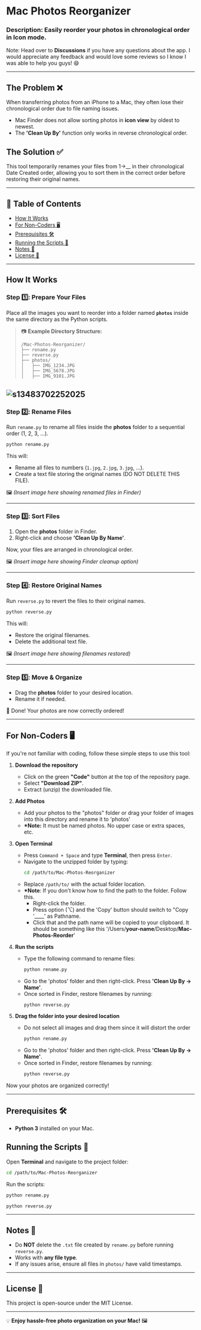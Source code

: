 # Mac Photos Reorganizer

### Description: Easily reorder your photos in chronological order in Icon mode.

Note: Head over to **Discussions** if you have any questions about the app. I would appreciate any feedback and would love some reviews so I know I was able to help you guys! 😄

---

## The Problem ❌

When transferring photos from an iPhone to a Mac, they often lose their chronological order due to file naming issues.

- Mac Finder does not allow sorting photos in **icon view** by oldest to newest.
- The **'Clean Up By'** function only works in reverse chronological order.

## The Solution ✅

This tool temporarily renames your files from 1->\_\_ in their chronological Date Created order, allowing you to sort them in the correct order before restoring their original names.

---

## 📖 Table of Contents

- [How It Works](#how-it-works)
- [For Non-Coders 🖥️](#for-non-coders-)
- [Prerequisites 🛠️](#prerequisites-)
- [Running the Scripts 🚀](#running-the-scripts-)
- [Notes 📌](#notes-)
- [License 📜](#license-)

---

## How It Works

### Step 1️⃣: Prepare Your Files

Place all the images you want to reorder into a folder named **`photos`** inside the same directory as the Python scripts.

> 📷 **Example Directory Structure:**
>
> ```
> /Mac-Photos-Reorganizer/
> ├── rename.py
> ├── reverse.py
> ├── photos/
> │   ├── IMG_1234.JPG
> │   ├── IMG_5678.JPG
> │   ├── IMG_9101.JPG
> ```
![s13483702252025](https://a.okmd.dev/md/67be1087ee59e.png)
---

### Step 2️⃣: Rename Files

Run `rename.py` to rename all files inside the **photos** folder to a sequential order (1, 2, 3, ...).

```sh
python rename.py
```

This will:

- Rename all files to numbers (`1.jpg`, `2.jpg`, `3.jpg`, ...).
- Create a text file storing the original names (DO NOT DELETE THIS FILE).

🖼️ _(Insert image here showing renamed files in Finder)_

---

### Step 3️⃣: Sort Files

1. Open the **photos** folder in Finder.
2. Right-click and choose **'Clean Up By Name'**.

Now, your files are arranged in chronological order.

🖼️ _(Insert image here showing Finder cleanup option)_

---

### Step 4️⃣: Restore Original Names

Run `reverse.py` to revert the files to their original names.

```sh
python reverse.py
```

This will:

- Restore the original filenames.
- Delete the additional text file.

🖼️ _(Insert image here showing filenames restored)_

---

### Step 5️⃣: Move & Organize

- Drag the **photos** folder to your desired location.
- Rename it if needed.

🎉 Done! Your photos are now correctly ordered!

---

## For Non-Coders 🖥️

If you're not familiar with coding, follow these simple steps to use this tool:

1. **Download the repository**

   - Click on the green **"Code"** button at the top of the repository page.
   - Select **"Download ZIP"**.
   - Extract (unzip) the downloaded file.

2. **Add Photos**

   - Add your photos to the "photos" folder or drag your folder of images into this directory and rename it to 'photos'
   - **\*Note:** It must be named photos. No upper case or extra spaces, etc.

3. **Open Terminal**

   - Press `Command + Space` and type **Terminal**, then press `Enter`.
   - Navigate to the unzipped folder by typing:
     ```sh
     cd /path/to/Mac-Photos-Reorganizer
     ```
   - Replace `/path/to/` with the actual folder location.
   - **\*Note**: If you don't know how to find the path to the folder. Follow this.
     - Right-click the folder.
     - Press option (⌥) and the 'Copy' button should switch to "Copy '\_\_\_\_' as Pathname.
     - Click that and the path name will be copied to your clipboard. It should be something like this '/Users/**your-name**/Desktop/**Mac-Photos-Reorder**'

4. **Run the scripts**
   - Type the following command to rename files:
     ```sh
     python rename.py
     ```
   - Go to the 'photos' folder and then right-click. Press **'Clean Up By -> Name'**.
   - Once sorted in Finder, restore filenames by running:
     ```sh
     python reverse.py
     ```
5. **Drag the folder into your desired location**
   - Do not select all images and drag them since it will distort the order
     ```sh
     python rename.py
     ```
   - Go to the 'photos' folder and then right-click. Press **'Clean Up By -> Name'**.
   - Once sorted in Finder, restore filenames by running:
     ```sh
     python reverse.py
     ```

Now your photos are organized correctly!

---

## Prerequisites 🛠️

- **Python 3** installed on your Mac.

## Running the Scripts 🚀

Open **Terminal** and navigate to the project folder:

```sh
cd /path/to/Mac-Photos-Reorganizer
```

Run the scripts:

```sh
python rename.py
```

```sh
python reverse.py
```

---

## Notes 📌

- Do **NOT** delete the `.txt` file created by `rename.py` before running `reverse.py`.
- Works with **any file type**.
- If any issues arise, ensure all files in `photos/` have valid timestamps.

---

## License 📜

This project is open-source under the MIT License.

---

💡 **Enjoy hassle-free photo organization on your Mac!** 🖼️
